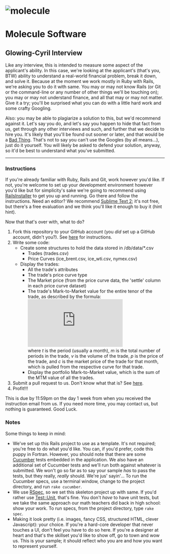 ![molecule](http://molecule.io/images/logo-login.png "Molecule Software")
=======================================================================================

Molecule Software 
=================

Glowing-Cyril Interview
-----------------------

Like any interview, this is intended to measure some aspect of the applicant's ability.  In this case, we're looking at the applicant's (that's you, BTW) ability to understand a real-world financial problem, break it down, and solve it.  Because at the moment we work mostly in Ruby with Rails, we're asking you to do it with same.  You may or may not know Rails (or Git or the command-line or any number of other things we'll be touching on); you may or may not understand finance, and all that may or may not matter.  Give it a try; you'll be surprised what you can do with a little hard work and some crafty Googling.

Also: you may be able to plagiarize a solution to this, but we'd recommend against it.  Let's say you do, and let's say you happen to hide that fact from us, get through any other interviews and such, and further that we decide to hire you.  It's likely that you'll be found out sooner or later, and that would be a [Bad Thing](http://www.catb.org/jargon/html/B/Bad-Thing.html).  That's not to say you can't use the Googles (by all means...), just do it yourself.  You will likely be asked to defend your solution, anyway, so it'd be best to understand what you've submitted.

-----

### Instructions

If you're already familiar with Ruby, Rails and Git, work however you'd like.  If not, you're welcome to set up your development environment however you'd like but for simplicity's sake we're going to recommend using [RailsInstaller](http://railsinstaller.org/) to get you up and running.  Go there and follow the instructions.  Need an editor?  We recommend [Sublime Text 2](http://www.sublimetext.com/2); it's not free, but there's a free evaluation and we think you'll like it enough to buy it (hint hint).

Now that that's over with, what to do?

1. Fork this repository to your GitHub account (you *did* set up a GitHub account, didn't you?).  See [here](https://help.github.com/articles/fork-a-repo) for instructions.
1. Write some code:
	* Create some structures to hold the data stored in /db/data/*.csv
		* Trades (trades.csv)
		* Price Curves (ice_brent.csv, ice_wti.csv, nymex.csv)
	* Display the trades:
		* All the trade's attributes
		* The trade's price curve type
		* The Market price (from the price curve data, the 'settle' column in each price curve dataset)
		* The trade's Mark-to-Market value for the entire tenor of the trade, as described by the formula:  
		![equation](http://latex.codecogs.com/gif.latex?%5Csum_%7Bt%3D1%7D%5E%7Bm%7Dv*%28p-c_%7Bt%7D%29)  
where _t_ is the period (usually a month), *m* is the total number of periods in the trade, *v* is the volume of the trade, *p* is the price of the trade, and *c* is the market price of the trade for that month, which is pulled from the respective curve for that trade.
		* Display the portfolio Mark-to-Market value, which is the sum of the MTM value of all the trades.
1. Submit a pull request to us.  Don't know what that is?  See [here](https://help.github.com/articles/creating-a-pull-request).
1. Profit!!!

This is due by 11:59pm on the day 1 week from when you received the instruction email from us.  If you need more time, you may contact us, but nothing is guaranteed.  Good Luck.

### Notes

Some things to keep in mind:

*	We've set up this Rails project to use as a template.  It's not required; you're free to do what you'd like.  You can, if you'd prefer, code this puppy in Fortran.  However, you should note that there are some [Cucumber](www.cukes.info) tests embedded in the application.  We also have an additional set of Cucumber tests and we'll run both against whatever is submitted.  We won't go so far as to say your sample *has* to pass the tests, but they really, _really_ should.  We're jus' sayin'...  To run the Cucumber specs, use a terminal window, change to the project directory, and run `rake cucumber`. 
*	We use [RSpec](http://rspec.info/), so we set this skeleton project up with same.  If you'd rather use [Test::Unit](http://test-unit.rubyforge.org/), that's fine.  You don't *have* to have unit tests, but we take the same approach our math teachers did back in high school: show your work.  To run specs, from the project directory, type `rake spec`.
*	Making it look pretty (i.e. images, fancy CSS, structured HTML, clever Javascript): your choice.  If you're a hard-core developer that never touches a UI, don't feel you have to do so here.  If you're a designer at heart and that's the skillset you'd like to show off, go to town and wow us.  This is your sample; it should reflect who you are and how you want to represent yourself.
